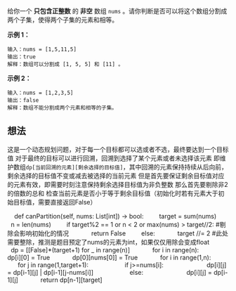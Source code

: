 给你一个 **只包含正整数** 的 **非空** 数组 `nums` 。请你判断是否可以将这个数组分割成两个子集，使得两个子集的元素和相等。

**示例 1：**

	输入：nums = [1,5,11,5]
	输出：true
	解释：数组可以分割成 [1, 5, 5] 和 [11] 。

**示例 2：**

	输入：nums = [1,2,3,5]
	输出：false
	解释：数组不能分割成两个元素和相等的子集。

## 想法

这是一个动态规划问题，对于每一个目标都可以选或者不选，最终要达到一个目标值
对于最终的目标可以进行回溯，回溯到选择了某个元素或者未选择该元素
即维护数组`dp[当前回溯的元素][剩余选择的目标值]`，其中回溯的元素保持持续从后向前，剩余选择的目标值不变或减去被选择的当前元素
但是首先要保证剩余目标值对应的元素有效，即需要时刻注意保持剩余选择目标值为非负整数
那么首先要剔除非2的倍数的总和
检查当前元素是否小于等于剩余目标值（初始化时若有元素大于初始目标值，需要直接返回False）

    def canPartition(self, nums: List[int]) -> bool:
        target = sum(nums)
        n = len(nums)
        if target%2 == 1 or n < 2 or max(nums) > target//2: #剔除会影响初始化的情况
            return False
        else:
            target //= 2 #此处需要整除，推测是题目预定了nums的元素为int，如果仅仅用除会变成float
            dp = [[False]*(target+1) for _ in range(n)]
            for i in range(n):
                dp[i][0] = True
            dp[0][nums[0]] = True
            for i in range(1,n):
                for j in range(1,target+1):
                    if j>=nums[i]:
                        dp[i][j] = dp[i-1][j] | dp[i-1][j-nums[i]]
                    else:
                        dp[i][j] = dp[i-1][j]
            return dp[n-1][target]